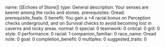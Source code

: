 name: [[Echoes of Stone]]
type: General
description: Your senses are keener among the rocks and stones.
prerequisites: Oread.
prerequisite_feats: 0
benefit: You gain a +4 racial bonus on Perception checks underground, and on Survival checks to avoid becoming lost in caverns and rocky areas.
normal: 0
special: 0
teamwork: 0
critical: 0
grit: 0
style: 0
performance: 0
racial: 1
companion_familiar: 0
race_name: Oread
note: 0
goal: 0
completion_benefit: 0
multiples: 0
suggested_traits: 0
